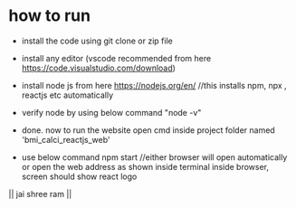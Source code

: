 # how to run
- install the code using git clone or zip file

- install any editor (vscode recommended from here https://code.visualstudio.com/download) 

- install node js from here https://nodejs.org/en/ 
//this installs npm, npx , reactjs etc automatically

- verify node by using below command 
  "node -v"

- done. now to run the website open cmd inside project folder named 'bmi_calci_reactjs_web' 
- use below command 
  npm start
//either browser will open automatically or open the web address as shown inside terminal inside browser, screen should show react logo





|| jai shree ram ||
